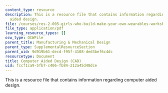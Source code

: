 ```yaml
---
content_type: resource
description: This is a resource file that contains information regarding computer
  aided design.
file: /courses/res-2-005-girls-who-build-make-your-own-wearables-workshop-spring-2015/fccf1ca95fb7c406fb84212a45d48dce_MITRES_2_005S15_CADSpea.pdf
file_type: application/pdf
learning_resource_types: []
ocw_type: OCWFile
parent_title: Manufacturing & Mechanical Design
parent_type: SupplementalResourceSection
parent_uid: 9d919b61-decd-f95f-4108-ded3bef6c4dc
resourcetype: Document
title: Computer Aided Design (CAD)
uid: fccf1ca9-5fb7-c406-fb84-212a45d48dce
---
```

This is a resource file that contains information regarding computer aided design.

